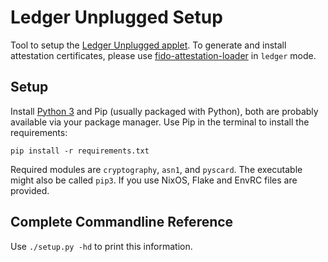 # Ledger Unplugged Setup

Tool to setup the [Ledger Unplugged applet](https://github.com/VivoKey/apex-ledger-unplugged). To generate and install attestation certificates, please use [fido-attestation-loader](https://github.com/DangerousThings/fido-attestation-loader) in `ledger` mode.
## Setup

Install [Python 3](https://www.python.org/downloads/) and Pip (usually packaged with Python), both are probably available via your package manager. Use Pip in the terminal to install the requirements: 

```
pip install -r requirements.txt
``` 

Required modules are `cryptography`, `asn1`, and `pyscard`. The executable might also be called `pip3`. If you use NixOS, Flake and EnvRC files are provided.

## Complete Commandline Reference

Use `./setup.py -hd` to print this information.

```

```
